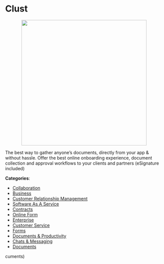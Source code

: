 # Clust
<p align="center">
    <img width="400" src="https://raw.githubusercontent.com/apis-list/apis-list/apis/clust/logo_256x256.png" />
</p>

The best way to gather anyone’s documents, directly from your app & without hassle. Offer the best online onboarding experience, document collection and approval workflows to your clients and partners (eSignature included)



**Categories**:
- [Collaboration](https://github.com/apis-list/apis-list#collaboration)
- [Business](https://github.com/apis-list/apis-list#business)
- [Customer Relationship Management](https://github.com/apis-list/apis-list#customer-relationship-management)
- [Software As A Service](https://github.com/apis-list/apis-list#software-as-a-service)
- [Contracts](https://github.com/apis-list/apis-list#contracts)
- [Online Form](https://github.com/apis-list/apis-list#online-form)
- [Enterprise](https://github.com/apis-list/apis-list#enterprise)
- [Customer Service](https://github.com/apis-list/apis-list#customer-service)
- [Forms](https://github.com/apis-list/apis-list#forms)
- [Documents & Productivity](https://github.com/apis-list/apis-list#documents-and-productivity)
- [Chats & Messaging](https://github.com/apis-list/apis-list#chats-and-messaging)
- [Documents](https://github.com/apis-list/apis-list#documents)



cuments)



